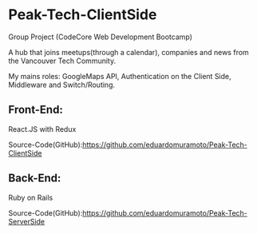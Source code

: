 # Peak-Tech-ClientSide
Group Project (CodeCore Web Development Bootcamp)

A hub that joins meetups(through a calendar), companies and news from the Vancouver Tech Community.

My mains roles: GoogleMaps API, Authentication on the Client Side, Middleware and Switch/Routing.

## Front-End:
React.JS with Redux

Source-Code(GitHub):https://github.com/eduardomuramoto/Peak-Tech-ClientSide

## Back-End:
Ruby on Rails

Source-Code(GitHub):https://github.com/eduardomuramoto/Peak-Tech-ServerSide
